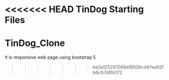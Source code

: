 <<<<<<< HEAD
TinDog Starting Files
=======
# TinDog_Clone
It is responsive web page using bootstrap 5
>>>>>>> be2a125297068ef8506cd47ea92fb6cfc595b172
